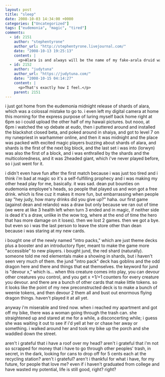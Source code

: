 ```yaml
---
layout: post
title: "sleep"
date: 2008-10-03 14:34:00 +0000
categories: ["Uncategorized"]
tags: ["eudemonia", "magic", "tired"]
comments:
  - id: 2151
    author: "stephentyrone"
    author_url: "http://stephentyrone.livejournal.com/"
    date: "2008-10-13 19:25:13"
    content: |
      <p>Alara is and always will be the name of my fake-arala druid way back when, not some silly card game.  This is not negotiable.</p>
  - id: 2152
    author: "judytuna"
    author_url: "https://judytuna.com/"
    date: "2008-10-15 04:14:27"
    content: |
      <p>That's exactly how I feel.</p>
    parent: 2151
---
```


i just got home from the eudemonia midnight release of shards of alara, which was a colossal mistake to go to. i even left my digital camera at home this morning for the express purpose of luring myself back home right at 6pm so i could upload the other half of my hawaii pictures. but nooo, at 6pm i watched the vp debate at eudo, then i puttered around and installed the blackshot closed beta, and poked around in shaiya, and got to level 7 on my runepriest in warhammer online, and then it was midnight and the place was packed with excited magic players buzzing about shards of alara, and shards is the first of the next big block, and the last set i was into (lorwyn) was also the first of a block, and i was enthralled by the shards and the multicoloredness, and it was 2headed giant, which i've never played before, so i just went for it.

i didn't even have fun after the first match because i was just too tired and i think i'm bad at magic so it's a self-fulfilling prophecy and i was making my other head play for me, basically. it was sad. dean put bounties on eudemonia employee's heads, so people that played us and won got a free drink. which is fine cuz it makes it more fun, but embarrassing when people say "hey judy, how many drinks did you give up?" haha. our first game (against dean and relando) was a draw but only because we ran out of time (we were at like 3 health left when turn 3 ended and in magic, if neither side is dead it's a draw, unlike in the wow tcg, where at the end of time the hero that has more damage on it loses). then we lost 2 games. then we got a bye. but even so i was the last person to leave the store other than dean because i was staring at my new cards.

i bought one of the newly named "intro packs," which are just theme decks plus a booster and an introductory flyer, meant to make the game more "accessible" to new players. i bought jund, the red shard (naturally). someone told me red elementals make a showing in shards, but i haven't seen very much of them. the jund "intro pack" deck has goblins and the odd dragon here and there and things that eat themselves. the keyword for jund is "devour x," which is... when this creature comes into play, you can devour other creatures you control, and you get x +1/+1 counters for every creature you devour. and there are a bunch of other cards that make little tokens. so it looks like the point of my new preconstructed deck is to make a bunch of weenie tokens, and then devour 2 them all and bust out enormous flying dragon things. haven't played it at all yet.

anyway i'm miserable and tired now. when i reached my apartment and got off my bike, there was a woman going through the trash can. she straightened up and stared at me for a while, a disconcerting while; i guess she was waiting it out to see if i'd yell at her or chase her away or something. i walked around her and took my bike up the porch and she waddled down the street.

aren't i grateful that i have a roof over my head? aren't i grateful that i'm not so scrapped for money that i have to go through other peoples' trash, in secret, in the dark, looking for cans to drop off for 5 cents each at the recycling station? aren't i grateful? aren't i thankful for what i have, for my future, for people that love me? even if i haven't graduated from college and have wasted my potential, life is still good, right? right?